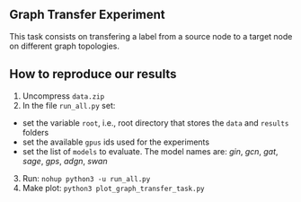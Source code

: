 ## Graph Transfer Experiment
This task consists on transfering a label from a source node to a target node on different graph topologies.


## How to reproduce our results
1) Uncompress ```data.zip```
2) In the file ```run_all.py``` set:
- set the variable ```root```, i.e., root directory that stores the ```data``` and ```results``` folders
- set the available ```gpus``` ids used for the experiments
- set the list of ```models``` to evaluate. The model names are: _gin_, _gcn_, _gat_, _sage_, _gps_, _adgn_, _swan_
3) Run: ``` nohup python3 -u run_all.py ```
4) Make plot: ``` python3 plot_graph_transfer_task.py ```

